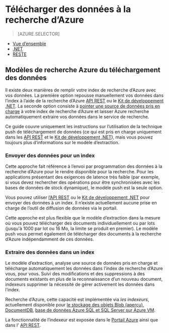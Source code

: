 <properties
    pageTitle="Téléchargement des données de recherche d’Azure | Microsoft Azure | Service de recherche de nuage hébergé"
    description="Apprenez à télécharger des données à un index de recherche d’Azure."
    services="search"
    documentationCenter=""
    authors="ashmaka"
    manager="jhubbard"
    editor=""
    tags=""/>

<tags
    ms.service="search"
    ms.devlang="NA"
    ms.workload="search"
    ms.topic="get-started-article"
    ms.tgt_pltfrm="na"
    ms.date="08/29/2016"
    ms.author="ashmaka"/>

# <a name="upload-data-to-azure-search"></a>Télécharger des données à la recherche d’Azure
> [AZURE.SELECTOR]
- [Vue d’ensemble](search-what-is-data-import.md)
- [.NET](search-import-data-dotnet.md)
- [RESTE](search-import-data-rest-api.md)


## <a name="data-upload-models-in-azure-search"></a>Modèles de recherche Azure du téléchargement des données
Il existe deux manières de remplir votre index de recherche d’Azure avec vos données. La première option repousse manuellement vos données dans l’index à l’aide de la recherche d’Azure [API REST](search-import-data-rest-api.md) ou le [Kit de développement .NET](search-import-data-dotnet.md). La seconde option consiste à [pointer une source de données pris en charge](search-indexer-overview.md) à votre index de recherche d’Azure et laisser Azure recherche automatiquement extraire vos données dans le service de recherche.

Ce guide couvre uniquement les instructions sur l’utilisation de la technique push de téléchargement de données (ce qui est pris en charge uniquement dans les [API REST](search-import-data-rest-api.md) et le [Kit de développement .NET](search-import-data-dotnet.md)), mais vous pouvez toujours plus d’informations sur le modèle d’extraction.

### <a name="push-data-to-an-index"></a>Envoyer des données pour un index

Cette approche fait référence à l’envoi par programmation des données à la recherche d’Azure pour le rendre disponible pour la recherche. Pour les applications présentant des exigences de latence très faible (par exemple, si vous devez rechercher des opérations pour être synchronisées avec les bases de données de stock dynamique), le modèle push est la seule option.

Vous pouvez utiliser [l’API REST](https://msdn.microsoft.com/library/azure/dn798930.aspx) ou le [Kit de développement .NET](search-import-data-dotnet.md) pour envoyer des données à un index. Il n’existe actuellement aucune prise en charge de l’outil de diffusion de données via le portail.

Cette approche est plus flexible que le modèle d’extraction dans la mesure où vous pouvez télécharger des documents individuellement ou par lots (jusqu'à 1000 par lot ou 16 Mo, la limite se produit en premier). Le modèle push vous permet également de télécharger des documents à la recherche d’Azure indépendamment de ces données.

### <a name="pull-data-into-an-index"></a>Extraire des données dans un index

Le modèle d’extraction, analyse une source de données pris en charge et télécharge automatiquement les données dans l’index de recherche d’Azure vous, pour vous. Suivi des modifications et des suppressions à des documents existants en plus de la reconnaissance d’un nouveau document, indexeurs supprimer la nécessité de gérer activement les données dans l’index.

Recherche d’Azure, cette capacité est implémentée via *les indexeurs*, actuellement disponible pour [le stockage des objets Blob (aperçu)](search-howto-indexing-azure-blob-storage.md), [DocumentDB](http://aka.ms/documentdb-search-indexer), [base de données Azure SQL et SQL Server sur Azure VM](search-howto-connecting-azure-sql-database-to-azure-search-using-indexers-2015-02-28.md).

La fonctionnalité de l’indexeur est exposée dans le [Portail Azure](search-import-data-portal.md) ainsi que dans l' [API REST](https://msdn.microsoft.com/library/azure/dn946891.aspx).
